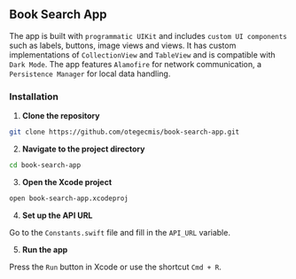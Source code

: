 ## Book Search App

The app is built with `programmatic UIKit` and includes `custom UI components` such as labels, buttons, image views and views. It has custom implementations of `CollectionView` and `TableView` and is compatible with `Dark Mode`. The app features `Alamofire` for network communication, a `Persistence Manager` for local data handling.

### Installation

1. **Clone the repository**

```sh
git clone https://github.com/otegecmis/book-search-app.git
```

2. **Navigate to the project directory**

```sh
cd book-search-app
```

3. **Open the Xcode project**

```sh
open book-search-app.xcodeproj
```

4. **Set up the API URL**

Go to the `Constants.swift` file and fill in the `API_URL` variable.

5. **Run the app**

Press the `Run` button in Xcode or use the shortcut `Cmd + R`.
